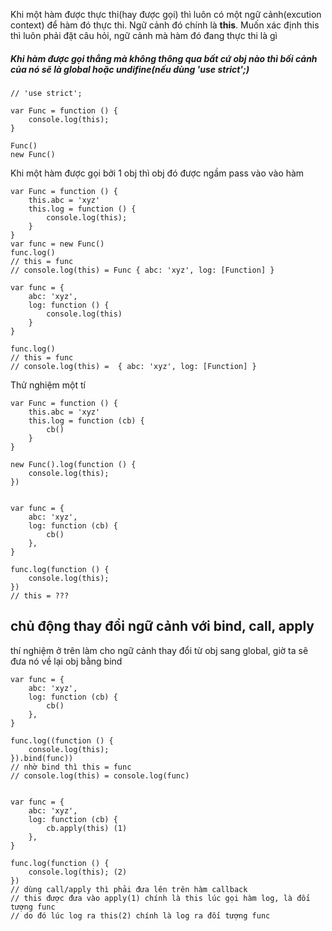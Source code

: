 Khi một hàm được thực thi\(hay được gọi\) thì luôn có một ngữ cảnh\(excution context\) để hàm đó thực thi.  Ngữ cảnh đó chính là **this**. Muốn xác định this thì luôn phải đặt câu hỏi, ngữ cảnh mà hàm đó đang thực thi là gì

##### Khi hàm được gọi thẳng mà không thông qua bất cứ obj nào thì bối cảnh của nó sẽ là global hoặc undifine\(nếu dùng 'use strict';\)

```
// 'use strict';

var Func = function () {
    console.log(this);
}

Func()
new Func()
```

Khi một hàm được gọi bởi 1 obj thì obj đó được ngầm pass vào vào hàm

```
var Func = function () {
    this.abc = 'xyz'
    this.log = function () {
        console.log(this);
    }
}
var func = new Func()
func.log() 
// this = func 
// console.log(this) = Func { abc: 'xyz', log: [Function] }

var func = {
    abc: 'xyz',
    log: function () {
        console.log(this)
    }
}

func.log() 
// this = func 
// console.log(this) =  { abc: 'xyz', log: [Function] }
```

Thử nghiệm một tí

```
var Func = function () {
    this.abc = 'xyz'
    this.log = function (cb) {
        cb()
    }
}

new Func().log(function () {
    console.log(this);
})


var func = {
    abc: 'xyz',
    log: function (cb) {
        cb()
    },
}

func.log(function () {
    console.log(this);
})
// this = ???
```

## chủ động thay đổi ngữ cảnh với bind, call, apply

thí nghiệm ở trên làm cho ngữ cảnh thay đổi từ obj sang global, giờ ta sẽ đưa nó về lại obj bằng bind

```
var func = {
    abc: 'xyz',
    log: function (cb) {
        cb()
    },
}

func.log((function () {
    console.log(this);
}).bind(func))
// nhờ bind thì this = func 
// console.log(this) = console.log(func)


var func = {
    abc: 'xyz',
    log: function (cb) {
        cb.apply(this) (1)
    },
}

func.log(function () {
    console.log(this); (2)
})
// dùng call/apply thì phải đưa lên trên hàm callback
// this được đưa vào apply(1) chính là this lúc gọi hàm log, là đối tượng func
// do đó lúc log ra this(2) chính là log ra đối tượng func
```



